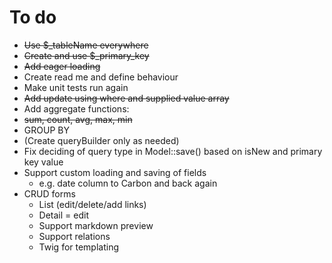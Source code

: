 # To do

- <s>Use $_tableName everywhere</s>
- <s>Create and use $_primary_key</s>
- <s>Add eager loading</s>
- Create read me and define behaviour
- Make unit tests run again
- <s>Add update using where and supplied value array</s>
- Add aggregate functions:
 - <s>sum, count, avg, max, min</s>
 - GROUP BY
- (Create queryBuilder only as needed)
- Fix deciding of query type in Model::save() based on isNew and primary key value
- Support custom loading and saving of fields
  - e.g. date column to Carbon and back again
- CRUD forms
  - List (edit/delete/add links)
  - Detail = edit
  - Support markdown preview
  - Support relations
  - Twig for templating